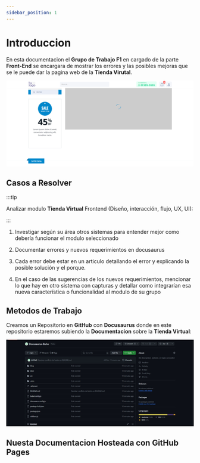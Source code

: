 ```yaml
---
sidebar_position: 1
---
```


# Introduccion

En esta documentacion el **Grupo de Trabajo F1** en cargado de la parte **Front-End** se encargara de mostrar los errores y las posibles mejoras que se le puede dar la pagina web de la **Tienda Virutal**.

![Tienda Virtual](/img/tienda.png)

## Casos a Resolver 

:::tip

Analizar modulo **Tienda Virtual** Frontend (Diseño, interacción, flujo, UX, UI):

:::

1. Investigar según su área otros sistemas para entender mejor como debería funcionar el modulo seleccionado

2. Documentar errores y nuevos requerimientos en docusaurus

3. Cada error debe estar en un articulo detallando el error y explicando la posible solución y el porque.

4. En el caso de las sugerencias de los nuevos requerimientos, mencionar lo que hay en otro sistema con capturas y detallar como integrarían esa nueva característica o funcionalidad al modulo de su grupo

## Metodos de Trabajo

Creamos un Repositorio en **GitHub** con **Docusaurus** donde en este repositorio estaremos subiendo la **Documentacion** sobre la **Tienda Virtual**:

![Repositorio](/img/githubdocu.jpeg)

## Nuesta Documentacion Hosteada con GitHub Pages


